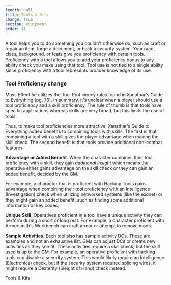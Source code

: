 ```yaml
---
length: null
title: Tools & Kits
change: true
section: equipment
order: 11
---
```

A tool helps you to do something you couldn't otherwise do, such as craft or repair an item, forge a document, or hack
a security system. Your race, class, background, or feats give you proficiency with certain tools. Proficiency with a
tool allows you to add your proficiency bonus to any ability check you make using that tool. Tool use is not tied to
a single ability since proficiency with a tool represents broader knowledge of its use.

### Tool Proficiency <v-chip color="warning" text-color="black" small>change</v-chip>

Mass Effect 5e utilizes the Tool Proficiency rules found in Xanathar's Guide to Everything (pg. 78). In summary, it's
unclear when a player should use a tool proficiency and a skill proficiency. The rule of thumb is that tools have
specific applications whereas skills are very broad, but this limits the use of tools.

Thus, to make tool proficiencies more attractive, Xanathar's Guide to Everything added benefits to combining tools with
skills. The first is that combining a tool with a skill gives the player advantage when making the skill check.
The second benefit is that tools provide additional non-combat features.

__Advantage or Added Benefit__. When the character combines their tool proficiency with a skill, they gain _additional insight_ 
which means the operative either gains advantage on the skill check or they can gain an added benefit, decided by the GM. 

For example, a character that is proficient with Hacking Tools gains advantage when combining their tool proficiency
with an Intelligence (Investigation) check when utilizing networked systems (like the exonet) or they might gain
an added benefit, such as finding some additional information or key codes.

__Unique Skill__. Operatives proficient in a tool have a unique activity they can perform during a short or long rest.
For example, a character proficient with Armorsmith's Workbench can craft armor or attempt to remove mods. 

__Sample Activities__. Each tool also has sample activity DCs. These are examples and not an exhaustive list. GMs can adjust
DCs or create new activities as they see fit. These activities require a skill check, but the skill used is up to the GM.
For example, an operative proficient with hacking tools can disable a security system. This would likely require an
Intelligence (Electronics) check, but if the security system required splicing wires, it might require a Dexterity (Sleight of Hand)
check instead.

<v-btn to="/phb/tools-kits" color="primary">Tools & Kits</v-btn>

<me-source-reference pages="70"></me-source-reference>

